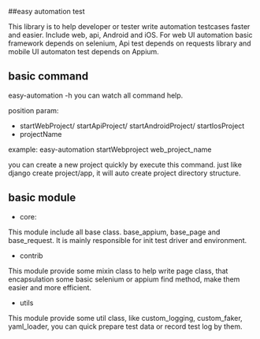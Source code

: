 ##easy automation test

This library is to help developer or tester write automation
 testcases faster and easier. Include web, api, Android and iOS.
 For web UI automation basic framework depends on selenium, Api 
 test depends on requests library and mobile UI automaton test
 depends on Appium. 
 
 ## basic command
 easy-automation -h
 you can watch all command help.
 
 position param:
 - startWebProject/ startApiProject/ startAndroidProject/ startIosProject
 - projectName
 
 example: easy-automation startWebproject web_project_name
 
 you can create a new project quickly by execute this command.
 just like django create project/app, it will auto create project
 directory structure.

 ## basic module
 - core:
 
 This module include all base class. base_appium, base_page
 and base_request. It is mainly responsible for init test
 driver and environment.
 
 - contrib
 
 This module provide some mixin class to help write page class,
 that encapsulation some basic selenium or appium find method,
  make them easier and more efficient.
  
 - utils
 
 This module provide some util class, like custom_logging, 
 custom_faker, yaml_loader, you can quick prepare test data
 or record test log by them.
 
 
 
 
 
 